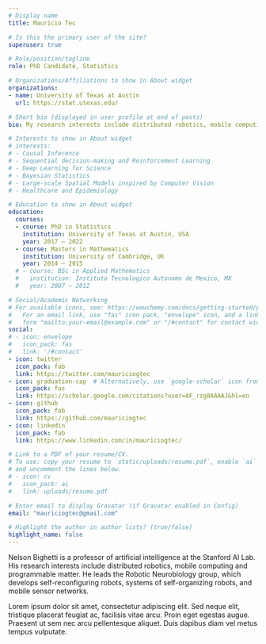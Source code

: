 ```yaml
---
# Display name
title: Mauricio Tec

# Is this the primary user of the site?
superuser: true

# Role/position/tagline
role: PhD Candidate, Statistics

# Organizations/Affiliations to show in About widget
organizations:
- name: University of Texas at Austin
  url: https://stat.utexas.edu/

# Short bio (displayed in user profile at end of posts)
bio: My research interests include distributed robotics, mobile computing and programmable matter.

# Interests to show in About widget
# interests:
# - Causal Inference
# - Sequential decision-making and Reinforcement Learning
# - Deep Learning for Science
# - Bayesian Statistics
# - Large-scale Spatial Models inspired by Computer Vision
# - Healthcare and Epidemiology

# Education to show in About widget
education:
  courses:
  - course: PhD in Statistics
    institution: University of Texas at Austin, USA
    year: 2017 — 2022
  - course: Masters in Mathematics
    institution: University of Cambridge, UK
    year: 2014 — 2015
  # - course: BSc in Applied Mathematics
  #   institution: Instituto Tecnologico Autonomo de Mexico, MX
  #   year: 2007 — 2012

# Social/Academic Networking
# For available icons, see: https://wowchemy.com/docs/getting-started/page-builder/#icons
#   For an email link, use "fas" icon pack, "envelope" icon, and a link in the
#   form "mailto:your-email@example.com" or "/#contact" for contact widget.
social:
# - icon: envelope
#   icon_pack: fas
#   link: '/#contact'
- icon: twitter
  icon_pack: fab
  link: https://twitter.com/mauriciogtec
- icon: graduation-cap  # Alternatively, use `google-scholar` icon from `ai` icon pack
  icon_pack: fas
  link: https://scholar.google.com/citations?user=AF_rzg8AAAAJ&hl=en
- icon: github
  icon_pack: fab
  link: https://github.com/mauriciogtec
- icon: linkedin
  icon_pack: fab
  link: https://www.linkedin.com/in/mauriciogtec/

# Link to a PDF of your resume/CV.
# To use: copy your resume to `static/uploads/resume.pdf`, enable `ai` icons in `params.toml`, 
# and uncomment the lines below.
# - icon: cv
#   icon_pack: ai
#   link: uploads/resume.pdf

# Enter email to display Gravatar (if Gravatar enabled in Config)
email: "mauriciogtec@gmail.com"

# Highlight the author in author lists? (true/false)
highlight_name: false
---
```


Nelson Bighetti is a professor of artificial intelligence at the Stanford AI Lab. His research interests include distributed robotics, mobile computing and programmable matter. He leads the Robotic Neurobiology group, which develops self-reconfiguring robots, systems of self-organizing robots, and mobile sensor networks.

Lorem ipsum dolor sit amet, consectetur adipiscing elit. Sed neque elit, tristique placerat feugiat ac, facilisis vitae arcu. Proin eget egestas augue. Praesent ut sem nec arcu pellentesque aliquet. Duis dapibus diam vel metus tempus vulputate.
